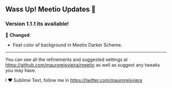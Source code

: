 ## Wass Up! Meetio Updates 🎉

### Version 1.1.1 its available!

📣 **Changed**:

* Feat color of background in Meetio Darker Scheme.

***

You can see all the refinements and suggested settings at https://github.com/mauroreisvieira/meetio
as well as suggest any tweaks you may have.

I ♥ Sublime Text, follow me in https://twitter.com/mauroreisviera
